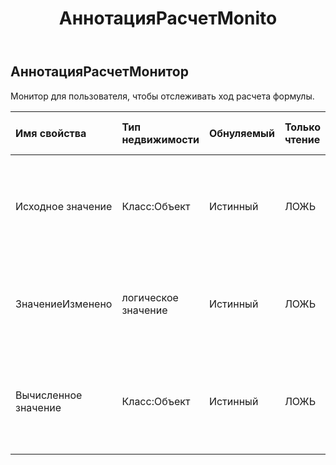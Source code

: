 ﻿---
title: АннотацияРасчетMonito
second_title: Aspose.Cells Cloud Documen
type: docs
url: /ru/specification/model/abstractcalculationmonitor/
description: "Aspose.Cells Спецификация облачной модели: AbstractCalculationMonitor. Легко обрабатывайте Excel и другие документы электронных таблиц с помощью таких функций, как открытие, создание, редактирование, разделение, слияние, сравнение и преобразование."
weight: 50
---
## **АннотацияРасчетМонитор**

 Монитор для пользователя, чтобы отслеживать ход расчета формулы.

| Имя свойства| Тип недвижимости| Обнуляемый| Только чтение| Значение по умолчанию| Описание|
|:- |:- |:- |:- |:- |:- |
| Исходное значение| Класс:Объект| Истинный| ЛОЖЬ|| Получает старое значение вычисляемой ячейки. Следует использовать только в и .|
| ЗначениеИзменено| логическое значение| Истинный| ЛОЖЬ|| Изменилось ли значение ячейки после расчета. Следует использовать только в .|
|Вычисленное значение| Класс:Объект| Истинный| ЛОЖЬ|| Получает новое вычисленное значение ячейки. Следует использовать только в .|


